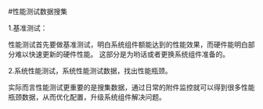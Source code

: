 #性能测试数据搜集

1.基准测试：

性能测试首先要做基准测试，明白系统组件额能达到的性能效果，而硬件能明白部分难以快速更新的硬件性能。
这部分是为哟话或者更换系统组件准备的。

2.系统性能测试，系统性能测试数据，找出性能瓶颈。

实际而言性能测试更重要的是搜集数据，通过日常的附件监控就可以得到很多性能瓶颈数据，从而优化配置，升级系统组件解决问题。